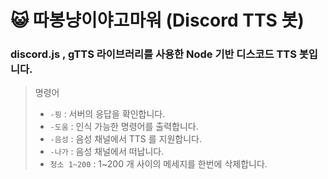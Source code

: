 # 😺 따봉냥이야고마워 (Discord TTS 봇)

### discord.js , gTTS 라이브러리를 사용한 Node 기반 디스코드 TTS 봇입니다.

> 명령어
> * `-핑` : 서버의 응답을 확인합니다. 
> * `-도움` : 인식 가능한 명령어를 출력합니다.
> * `-음성` : 음성 채널에서 TTS 를 지원합니다.
> * `-나가` : 음성 채널에서 떠납니다.
> * `청소 1~200` : 1~200 개 사이의 메세지를 한번에 삭제합니다.